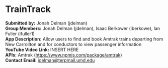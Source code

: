 # TrainTrack
**Submitted by:** Jonah Delman (jdelman)  
**Group Members:** Jonah Delman (jdelman), Isaac Berkower (iberkowe), Ian Fuller (ifuller1)  
**App Description:** Allow users to find and book Amtrak trains departing from New Carrollton and for conductors to view passenger information  
**YouTube Video Link:** INSERT HERE  
**APIs:** Amtrak (https://www.npmjs.com/package/amtrak)  
**Contact Email:**  jdelman@terpmail.umd.edu
